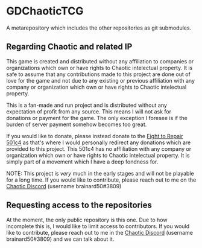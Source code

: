 # GDChaoticTCG
A metarepository which includes the other repositories as git submodules.

## Regarding Chaotic and related IP
This game is created and distributed without any affiliation to companies or organizations which own or have rights to Chaotic intelectual property. It is safe to assume that any contributions made to this project are done out of love for the game and not due to any existing or previous affiliation with any company or organization which own or have rights to Chaotic intelectual property.

This is a fan-made and run project and is distributed without any expectation of profit from any source. This means I will not ask for donations or payment for the game. The only exception I foresee is if the burden of server payment somehow becomes too great.

If you would like to donate, please instead donate to the [Fight to Repair 501c4](https://fighttorepair.org/donate/501c4/) as that's where I would personally redirect any donations which are provided to this project. This 501c4 has no affliliation with any company or organization which own or have rights to Chaotic intelectual property. It is simply part of a movement which I have a deep fondness for.

NOTE: This project is *very* much in the early stages and will not be playable for a long time. If you would like to contribute, please reach out to me on the [Chaotic Discord](https://discord.gg/chaotic) (username brainard50#3809)

## Requesting access to the repositories
At the moment, the only public repository is this one. Due to how incomplete this is, I would like to limit access to contributors. If you would like to contribute, please reach out to me in the [Chaotic Discord](https://discord.gg/chaotic) (username brainard50#3809) and we can talk about it.


